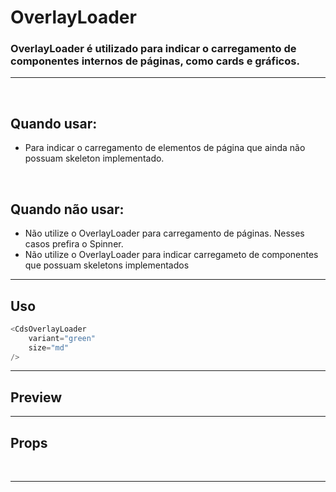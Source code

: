 # OverlayLoader

### OverlayLoader é utilizado para indicar o carregamento de componentes internos de páginas, como cards e gráficos.
---
<br />

## Quando usar:
- Para indicar o carregamento de elementos de página que ainda não possuam skeleton implementado.

<br />

## Quando não usar:
- Não utilize o OverlayLoader para carregamento de páginas. Nesses casos prefira o Spinner.
- Não utilize o OverlayLoader para indicar carregameto de componentes que possuam skeletons implementados

---

## Uso

```js
<CdsOverlayLoader
	variant="green"
	size="md"
/>
```

---

## Preview

<PreviewBuilder
	:args
	:component="CdsOverlayLoader"
/>

---

## Props

<APITable
	name="OverlayLoader"
	section="props"
/>
<br />

---

<script setup>
import CdsOverlayLoader from '@/components/OverlayLoader.vue';
</script>
